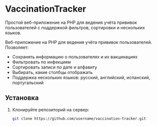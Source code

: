 # VaccinationTracker
Простой веб-приложение на PHP для ведения учёта прививок пользователей с поддержкой фильтров, сортировки и нескольких языков.


Веб-приложение на PHP для ведения учёта прививок пользователей. Позволяет:

- Сохранять информацию о пользователях и их вакцинациях
- Фильтровать по инфекциям
- Сортировать записи по дате и алфавиту
- Выбирать, какие столбцы отображать
- Поддержка нескольких языков: русский, английский, испанский, португальский

## Установка

1. Клонируйте репозиторий на сервер:
   ```bash
   git clone https://github.com/username/vaccination-tracker.git

